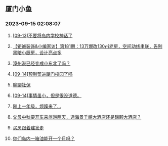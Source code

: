 ## 厦门小鱼 
### 2023-09-15 02:08:07

1. [[09-13]不要将岛内学校神话了](http://bbs.xmfish.com/read-htm-tid-18071872.html)

2. [【钜诚装饰&小编家访】第181期：13万爆改130㎡老房，空间动线串联，告别黑暗小厨房，设计亮点多](http://bbs.xmfish.com/read-htm-tid-18072154.html)

3. [漳州港已经变成小东北了吗？](http://bbs.xmfish.com/read-htm-tid-18071936.html)

4. [[09-14]预制菜进厦门校园了吗](http://bbs.xmfish.com/read-htm-tid-18071934.html)

5. [聊聊社保](http://bbs.xmfish.com/read-htm-tid-18072136.html)

6. [[09-14]事情虽小，但是很没道德。](http://bbs.xmfish.com/read-htm-tid-18071941.html)

7. [刚上一年级，烦躁来了…](http://bbs.xmfish.com/read-htm-tid-18072265.html)

8. [父母中秋要开车来旅游两天，选海景千禧大酒店还是瑞颐大酒店？](http://bbs.xmfish.com/read-htm-tid-18072028.html)

9. [买房跟着建发走](http://bbs.xmfish.com/read-htm-tid-18072243.html)

10. [你们岛内一箱油能开一个月吗？](http://bbs.xmfish.com/read-htm-tid-18072117.html)

